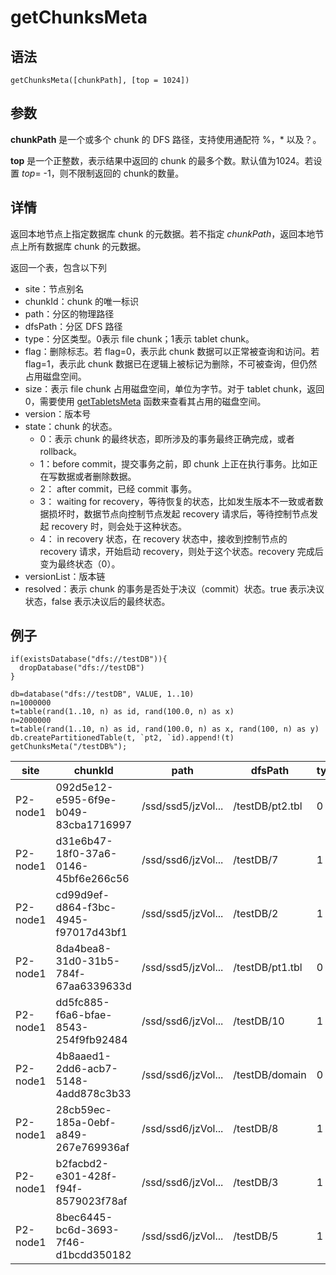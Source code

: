 # getChunksMeta

## 语法

`getChunksMeta([chunkPath], [top = 1024])`

## 参数

**chunkPath** 是一个或多个 chunk 的 DFS 路径，支持使用通配符 %，\* 以及？。

**top** 是一个正整数，表示结果中返回的 chunk 的最多个数。默认值为1024。若设置 *top*= -1，则不限制返回的
chunk的数量。

## 详情

返回本地节点上指定数据库 chunk 的元数据。若不指定 *chunkPath*，返回本地节点上所有数据库 chunk
的元数据。

返回一个表，包含以下列

* site：节点别名
* chunkId：chunk 的唯一标识
* path：分区的物理路径
* dfsPath：分区 DFS 路径
* type：分区类型。0表示 file chunk；1表示 tablet chunk。
* flag：删除标志。若 flag=0，表示此 chunk 数据可以正常被查询和访问。若 flag=1，表示此
  chunk 数据已在逻辑上被标记为删除，不可被查询，但仍然占用磁盘空间。
* size：表示 file chunk 占用磁盘空间，单位为字节。对于 tablet chunk，返回0，需要使用
  [getTabletsMeta](getTabletsMeta.html)
  函数来查看其占用的磁盘空间。
* version：版本号
* state：chunk 的状态。
  + 0：表示 chunk 的最终状态，即所涉及的事务最终正确完成，或者 rollback。
  + 1：before commit，提交事务之前，即 chunk 上正在执行事务。比如正在写数据或者删除数据。
  + 2： after commit，已经 commit 事务。
  + 3： waiting for recovery，等待恢复的状态，比如发生版本不一致或者数据损坏时，数据节点向控制节点发起 recovery
    请求后，等待控制节点发起 recovery 时，则会处于这种状态。
  + 4： in recovery 状态，在 recovery 状态中，接收到控制节点的 recovery 请求，开始启动
    recovery，则处于这个状态。recovery 完成后变为最终状态（0）。
* versionList：版本链
* resolved：表示 chunk 的事务是否处于决议（commit）状态。true 表示决议状态，false
  表示决议后的最终状态。

## 例子

```
if(existsDatabase("dfs://testDB")){
  dropDatabase("dfs://testDB")
}

db=database("dfs://testDB", VALUE, 1..10)
n=1000000
t=table(rand(1..10, n) as id, rand(100.0, n) as x)
n=2000000
t=table(rand(1..10, n) as id, rand(100.0, n) as x, rand(100, n) as y)
db.createPartitionedTable(t, `pt2, `id).append!(t)
getChunksMeta("/testDB%");
```

| site | chunkId | path | dfsPath | type | flag | size | version | state | versionList | resolved |
| --- | --- | --- | --- | --- | --- | --- | --- | --- | --- | --- |
| P2-node1 | 092d5e12-e595-6f9e-b049-83cba1716997 | /ssd/ssd5/jzVol... | /testDB/pt2.tbl | 0 | 0 | 49 | 1 | 0 | 2052:49; | false |
| P2-node1 | d31e6b47-18f0-37a6-0146-45bf6e266c56 | /ssd/ssd6/jzVol... | /testDB/7 | 1 | 0 | 0 | 2 | 0 | cid : 2053,pt1... | false |
| P2-node1 | cd99d9ef-d864-f3bc-4945-f97017d43bf1 | /ssd/ssd5/jzVol... | /testDB/2 | 1 | 0 | 0 | 2 | 0 | cid : 2053,pt1... | false |
| P2-node1 | 8da4bea8-31d0-31b5-784f-67aa6339633d | /ssd/ssd5/jzVol... | /testDB/pt1.tbl | 0 | 0 | 41 | 1 | 0 | 2050:41; | false |
| P2-node1 | dd5fc885-f6a6-bfae-8543-254f9fb92484 | /ssd/ssd6/jzVol... | /testDB/10 | 1 | 0 | 0 | 2 | 0 | cid : 2053,pt1... | false |
| P2-node1 | 4b8aaed1-2dd6-acb7-5148-4add878c3b33 | /ssd/ssd6/jzVol... | /testDB/domain | 0 | 0 | 88 | 1 | 0 | 2049:88; | false |
| P2-node1 | 28cb59ec-185a-0ebf-a849-267e769936af | /ssd/ssd6/jzVol... | /testDB/8 | 1 | 0 | 0 | 2 | 0 | cid : 2053,pt1... | false |
| P2-node1 | b2facbd2-e301-428f-f94f-8579023f78af | /ssd/ssd6/jzVol... | /testDB/3 | 1 | 0 | 0 | 2 | 0 | cid : 2053,pt1... | false |
| P2-node1 | 8bec6445-bc6d-3693-7f46-d1bcdd350182 | /ssd/ssd6/jzVol... | /testDB/5 | 1 | 0 | 0 | 2 | 0 | cid : 2053,pt1... | false |

